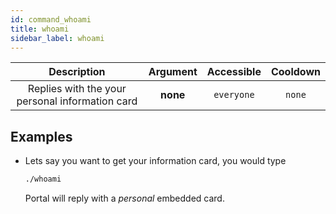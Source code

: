 ```yaml
---
id: command_whoami
title: whoami
sidebar_label: whoami
---
```


|                   Description                   | Argument | Accessible | Cooldown |
| :---------------------------------------------: | :------: | :--------: | :------: |
| Replies with the your personal information card | __none__ | `everyone` |  `none`  |

## Examples

* Lets say you want to get your information card, you would type
    ```bash
    ./whoami
    ```

    Portal will reply with a _personal_ embedded card.

